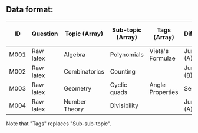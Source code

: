 ## Data format:

| ID   | Question  | Topic (Array) | Sub-topic (Array) | Tags (Array)     | Difficulty | Image (Array) | Solution  | Solution image (Array) | Source name | Source year |
| ---- | --------- | ------------- | ----------------- | ---------------- | ---------- | ------------- | --------- | ---------------------- | ----------- | ----------- |
| M001 | Raw latex | Algebra       | Polynomials       | Vieta's Formulae | Junior (A) |               | Raw latex |                        | SMO(J)      | 2015        |
| M002 | Raw latex | Combinatorics | Counting          |                  | Junior (B) |               | Raw latex | M003-s1.png            | SMO(J)      | 2015        |
| M003 | Raw latex | Geometry      | Cyclic quads      | Angle Properties | Senior     | M003-q1.png   | Raw latex | M003-s1.png            | AIME        | 1997        |
| M004 | Raw latex | Number Theory | Divisibility      |                  | Junior (A) |               | Raw latex |                        | AMC 10A     | 2018        |

Note that "Tags" replaces "Sub-sub-topic".